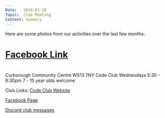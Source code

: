 ```yaml
---
Date:   2018-03-10
Topic:  Club Meeting
Content: Summary
---
```

Here are some photos from our activities over the last few months.

# [Facebook Link](https://www.facebook.com/720665616418529/videos/1482005701926525)

#
Curborough Community Centre
WS13 7NY
Code Club
Wednesdays 5:30 - 6:30pm
7 - 15 year olds welcome

Club Links:
[Code Club Website](https://lichfield-code-club.github.io/)

[Facebook Page](https://www.facebook.com/LichfieldCoders)

[Discord club messages](https://discord.gg/szz6xGK)
